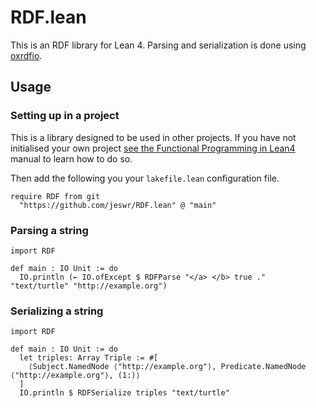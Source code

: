 # RDF.lean

This is an RDF library for Lean 4. Parsing and serialization is done using [oxrdfio](https://crates.io/crates/oxrdfio).

## Usage

### Setting up in a project

This is a library designed to be used in other projects. If you have not initialised your own project [see the Functional Programming in Lean4](https://lean-lang.org/functional_programming_in_lean/hello-world/starting-a-project.html) manual to learn how to do so.

Then add the following you your `lakefile.lean` configuration file.

```lean
require RDF from git
  "https://github.com/jeswr/RDF.lean" @ "main"
```

### Parsing a string

```lean
import RDF

def main : IO Unit := do
  IO.println (← IO.ofExcept $ RDFParse "</a> </b> true ." "text/turtle" "http://example.org")
```

### Serializing a string

```lean
import RDF

def main : IO Unit := do
  let triples: Array Triple := #[
    ⟨Subject.NamedNode ⟨"http://example.org"⟩, Predicate.NamedNode ⟨"http://example.org"⟩, (1:)⟩
  ]
  IO.println $ RDFSerialize triples "text/turtle"
```
